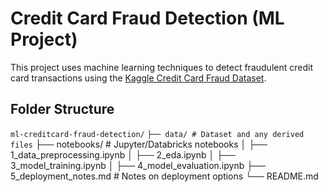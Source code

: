 # Credit Card Fraud Detection (ML Project)

This project uses machine learning techniques to detect fraudulent credit card transactions using the [Kaggle Credit Card Fraud Dataset](https://www.kaggle.com/datasets/mlg-ulb/creditcardfraud).

## Folder Structure

```ml-creditcard-fraud-detection/```
```├── data/ # Dataset and any derived files```
├── notebooks/ # Jupyter/Databricks notebooks
│ ├── 1_data_preprocessing.ipynb
│ ├── 2_eda.ipynb
│ ├── 3_model_training.ipynb
│ ├── 4_model_evaluation.ipynb
├── 5_deployment_notes.md # Notes on deployment options
└── README.md
